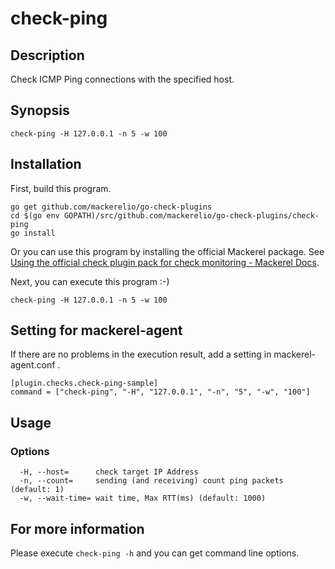 # check-ping

## Description
Check ICMP Ping connections with the specified host.

## Synopsis
```
check-ping -H 127.0.0.1 -n 5 -w 100
```

## Installation

First, build this program.

```
go get github.com/mackerelio/go-check-plugins
cd $(go env GOPATH)/src/github.com/mackerelio/go-check-plugins/check-ping
go install
```

Or you can use this program by installing the official Mackerel package. See [Using the official check plugin pack for check monitoring - Mackerel Docs](https://mackerel.io/docs/entry/howto/mackerel-check-plugins).


Next, you can execute this program :-)

```
check-ping -H 127.0.0.1 -n 5 -w 100
```


## Setting for mackerel-agent

If there are no problems in the execution result, add a setting in mackerel-agent.conf .

```
[plugin.checks.check-ping-sample]
command = ["check-ping", "-H", "127.0.0.1", "-n", "5", "-w", "100"]
```

## Usage
### Options

```
  -H, --host=      check target IP Address
  -n, --count=     sending (and receiving) count ping packets (default: 1)
  -w, --wait-time= wait time, Max RTT(ms) (default: 1000)
```

## For more information

Please execute `check-ping -h` and you can get command line options.
